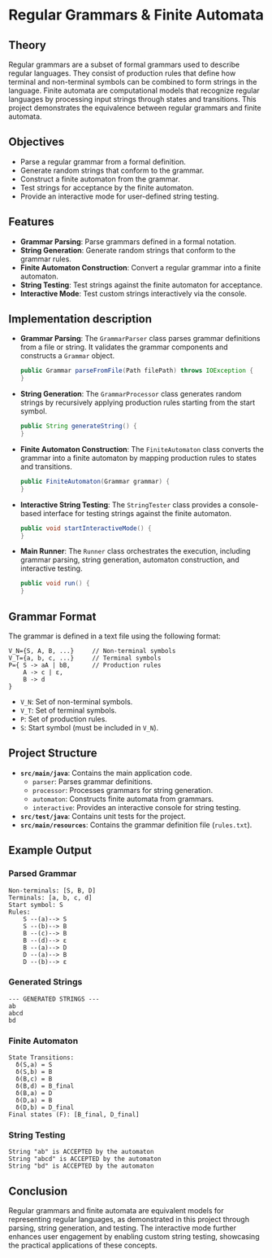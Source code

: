 # Regular Grammars & Finite Automata

## Theory

Regular grammars are a subset of formal grammars used to describe regular languages. They consist of production rules that define how terminal and non-terminal symbols can be combined to form strings in the language. Finite automata are computational models that recognize regular languages by processing input strings through states and transitions. This project demonstrates the equivalence between regular grammars and finite automata.

## Objectives

* Parse a regular grammar from a formal definition.
* Generate random strings that conform to the grammar.
* Construct a finite automaton from the grammar.
* Test strings for acceptance by the finite automaton.
* Provide an interactive mode for user-defined string testing.

## Features

* **Grammar Parsing**: Parse grammars defined in a formal notation.
* **String Generation**: Generate random strings that conform to the grammar rules.
* **Finite Automaton Construction**: Convert a regular grammar into a finite automaton.
* **String Testing**: Test strings against the finite automaton for acceptance.
* **Interactive Mode**: Test custom strings interactively via the console.

## Implementation description

* **Grammar Parsing**: The `GrammarParser` class parses grammar definitions from a file or string. It validates the grammar components and constructs a `Grammar` object.

  ```java
  public Grammar parseFromFile(Path filePath) throws IOException {
  }
  ```

* **String Generation**: The `GrammarProcessor` class generates random strings by recursively applying production rules starting from the start symbol.

  ```java
  public String generateString() {
  }
  ```

* **Finite Automaton Construction**: The `FiniteAutomaton` class converts the grammar into a finite automaton by mapping production rules to states and transitions.

  ```java
  public FiniteAutomaton(Grammar grammar) {
  }
  ```

* **Interactive String Testing**: The `StringTester` class provides a console-based interface for testing strings against the finite automaton.

  ```java
  public void startInteractiveMode() {
  }
  ```

* **Main Runner**: The `Runner` class orchestrates the execution, including grammar parsing, string generation, automaton construction, and interactive testing.

  ```java
  public void run() {
  }
  ```

## Grammar Format

The grammar is defined in a text file using the following format:

```text
V_N={S, A, B, ...}     // Non-terminal symbols
V_T={a, b, c, ...}     // Terminal symbols
P={ S -> aA | bB,      // Production rules
    A -> c | ε,
    B -> d
}
```

* `V_N`: Set of non-terminal symbols.
* `V_T`: Set of terminal symbols.
* `P`: Set of production rules.
* `S`: Start symbol (must be included in `V_N`).

## Project Structure

* **`src/main/java`**: Contains the main application code.
  * `parser`: Parses grammar definitions.
  * `processor`: Processes grammars for string generation.
  * `automaton`: Constructs finite automata from grammars.
  * `interactive`: Provides an interactive console for string testing.
* **`src/test/java`**: Contains unit tests for the project.
* **`src/main/resources`**: Contains the grammar definition file (`rules.txt`).

## Example Output

### Parsed Grammar

```text
Non-terminals: [S, B, D]
Terminals: [a, b, c, d]
Start symbol: S
Rules:
    S --(a)--> S
    S --(b)--> B
    B --(c)--> B
    B --(d)--> ε
    B --(a)--> D
    D --(a)--> B
    D --(b)--> ε
```

### Generated Strings

```text
--- GENERATED STRINGS ---
ab
abcd
bd
```

### Finite Automaton

```text
State Transitions:
  δ(S,a) = S
  δ(S,b) = B
  δ(B,c) = B
  δ(B,d) = B_final
  δ(B,a) = D
  δ(D,a) = B
  δ(D,b) = D_final
Final states (F): [B_final, D_final]
```

### String Testing

```text
String "ab" is ACCEPTED by the automaton
String "abcd" is ACCEPTED by the automaton
String "bd" is ACCEPTED by the automaton
```

## Conclusion

Regular grammars and finite automata are equivalent models for representing regular languages, as demonstrated in this project through parsing, string generation, and testing. The interactive mode further enhances user engagement by enabling custom string testing, showcasing the practical applications of these concepts.
